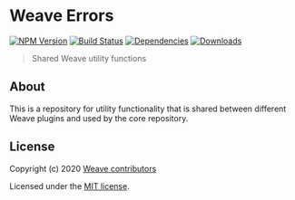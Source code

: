 # Weave Errors

[![NPM Version](https://img.shields.io/npm/v/@weave-js/errors.svg)](https://www.npmjs.com/package/@weave-js/utils)
[![Build Status](https://travis-ci.com/weave-microservices/weave.svg?branch=master)](https://travis-ci.com/weave-microservices/weave)
[![Dependencies](https://david-dm.org/weave-microservices/weave.svg)](https://david-dm.org/weave-microservices/weave.svg)
[![Downloads](https://img.shields.io/npm/dt/@weave-js/errors.svg)](https://www.npmjs.com/package/@weave-js/utils)

> Shared Weave utility functions

## About

This is a repository for utility functionality that is shared between different Weave plugins and used by the core repository.

## License

Copyright (c) 2020 [Weave contributors](https://github.com/weave-microservices/weave/graphs/contributors)

Licensed under the [MIT license](LICENSE).